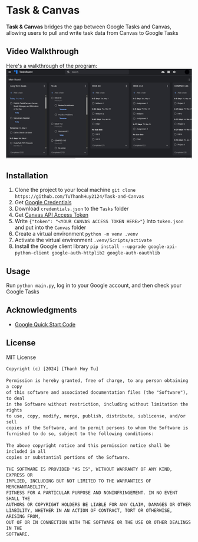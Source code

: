 # Task & Canvas

**Task & Canvas** bridges the gap between Google Tasks and Canvas, allowing users to pull and write task data from Canvas to Google Tasks

## Video Walkthrough

Here's a walkthrough of the program:
![](https://github.com/TuThanhHuy2124/Task-and-Canvas/blob/main/public/task-and-canvas.gif)

## Installation

1. Clone the project to your local machine ```git clone https://github.com/TuThanhHuy2124/Task-and-Canvas```
2. Get [Google Credentials](https://developers.google.com/tasks/quickstart/python#authorize_credentials_for_a_desktop_application)
3. Download ```credentials.json``` to the ```Tasks``` folder
4. Get [Canvas API Access Token](https://community.canvaslms.com/t5/Admin-Guide/How-do-I-manage-API-access-tokens-as-an-admin/ta-p/89)
5. Write ```{"token": "<YOUR CANVAS ACCESS TOKEN HERE>"}``` into ```token.json``` and put into the ```Canvas``` folder
6. Create a virtual environment ```python -m venv .venv```
7. Activate the virtual environment ```.venv/Scripts/activate```
8. Install the Google client library ```pip install --upgrade google-api-python-client google-auth-httplib2 google-auth-oauthlib```

## Usage

Run ```python main.py```, log in to your Google account, and then check your Google Tasks

## Acknowledgments

* [Google Quick Start Code](https://github.com/googleworkspace/python-samples/blob/main/tasks/quickstart/quickstart.py)

## License

MIT License

    Copyright (c) [2024] [Thanh Huy Tu]
  
    Permission is hereby granted, free of charge, to any person obtaining a copy
    of this software and associated documentation files (the "Software"), to deal
    in the Software without restriction, including without limitation the rights
    to use, copy, modify, merge, publish, distribute, sublicense, and/or sell
    copies of the Software, and to permit persons to whom the Software is
    furnished to do so, subject to the following conditions:
    
    The above copyright notice and this permission notice shall be included in all
    copies or substantial portions of the Software.
    
    THE SOFTWARE IS PROVIDED "AS IS", WITHOUT WARRANTY OF ANY KIND, EXPRESS OR
    IMPLIED, INCLUDING BUT NOT LIMITED TO THE WARRANTIES OF MERCHANTABILITY,
    FITNESS FOR A PARTICULAR PURPOSE AND NONINFRINGEMENT. IN NO EVENT SHALL THE
    AUTHORS OR COPYRIGHT HOLDERS BE LIABLE FOR ANY CLAIM, DAMAGES OR OTHER
    LIABILITY, WHETHER IN AN ACTION OF CONTRACT, TORT OR OTHERWISE, ARISING FROM,
    OUT OF OR IN CONNECTION WITH THE SOFTWARE OR THE USE OR OTHER DEALINGS IN THE
    SOFTWARE.
